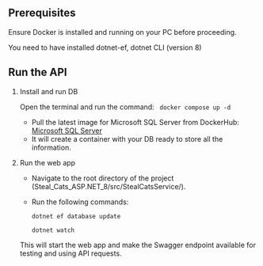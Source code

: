 ## Prerequisites
Ensure Docker is installed and running on your PC before proceeding.

You need to have installed dotnet-ef, dotnet CLI (version 8)


## Run the API
1. Install and run DB 

    Open the terminal and run the command:  ` docker compose up -d` 

    - Pull the latest image for Microsoft SQL Server from DockerHub: [Microsoft SQL Server](https://hub.docker.com/r/microsoft/mssql-server)
    - It will create a container with your DB ready to store all the information.

2. Run the web app 

    - Navigate to the root directory of the project (Steal_Cats_ASP.NET_8/src/StealCatsService/).
    - Run the following commands:
      
        `dotnet ef database update`
      
        ` dotnet watch ` 

    This will start the web app and make the Swagger endpoint available for testing and using API requests.
